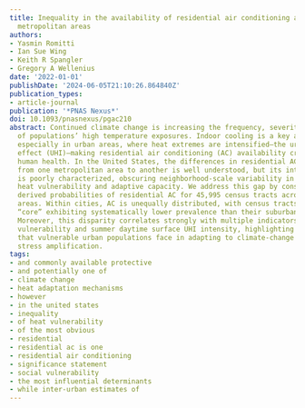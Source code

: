 ```yaml
---
title: Inequality in the availability of residential air conditioning across 115 US
  metropolitan areas
authors:
- Yasmin Romitti
- Ian Sue Wing
- Keith R Spangler
- Gregory A Wellenius
date: '2022-01-01'
publishDate: '2024-06-05T21:10:26.864840Z'
publication_types:
- article-journal
publication: '*PNAS Nexus*'
doi: 10.1093/pnasnexus/pgac210
abstract: Continued climate change is increasing the frequency, severity, and duration
  of populations’ high temperature exposures. Indoor cooling is a key adaptation,
  especially in urban areas, where heat extremes are intensified—the urban heat island
  effect (UHI)—making residential air conditioning (AC) availability critical to protecting
  human health. In the United States, the differences in residential AC prevalence
  from one metropolitan area to another is well understood, but its intra-urban variation
  is poorly characterized, obscuring neighborhood-scale variability in populations’
  heat vulnerability and adaptive capacity. We address this gap by constructing empirically
  derived probabilities of residential AC for 45,995 census tracts across 115 metropolitan
  areas. Within cities, AC is unequally distributed, with census tracts in the urban
  “core” exhibiting systematically lower prevalence than their suburban counterparts.
  Moreover, this disparity correlates strongly with multiple indicators of social
  vulnerability and summer daytime surface UHI intensity, highlighting the challenges
  that vulnerable urban populations face in adapting to climate-change driven heat
  stress amplification.
tags:
- and commonly available protective
- and potentially one of
- climate change
- heat adaptation mechanisms
- however
- in the united states
- inequality
- of heat vulnerability
- of the most obvious
- residential
- residential ac is one
- residential air conditioning
- significance statement
- social vulnerability
- the most influential determinants
- while inter-urban estimates of
---
```

